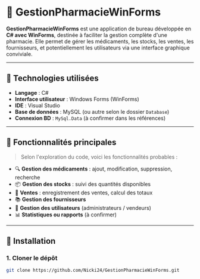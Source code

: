 # 💊 GestionPharmacieWinForms

**GestionPharmacieWinForms** est une application de bureau développée en **C# avec WinForms**, destinée à faciliter la gestion complète d'une pharmacie. Elle permet de gérer les médicaments, les stocks, les ventes, les fournisseurs, et potentiellement les utilisateurs via une interface graphique conviviale.

---

## 🧰 Technologies utilisées

- **Langage** : C#
- **Interface utilisateur** : Windows Forms (WinForms)
- **IDE** : Visual Studio
- **Base de données** : MySQL (ou autre selon le dossier `Database`)
- **Connexion BD** : `MySql.Data` (à confirmer dans les références)

---

## 🎯 Fonctionnalités principales

> Selon l'exploration du code, voici les fonctionnalités probables :

- 🔍 **Gestion des médicaments** : ajout, modification, suppression, recherche
- 📦 **Gestion des stocks** : suivi des quantités disponibles
- 🧾 **Ventes** : enregistrement des ventes, calcul des totaux
- 📚 **Gestion des fournisseurs**
- 👥 **Gestion des utilisateurs** (administrateurs / vendeurs)
- 📊 **Statistiques ou rapports** (à confirmer)

---

## 🚀 Installation

### 1. Cloner le dépôt
```bash
git clone https://github.com/Nicki24/GestionPharmacieWinForms.git

